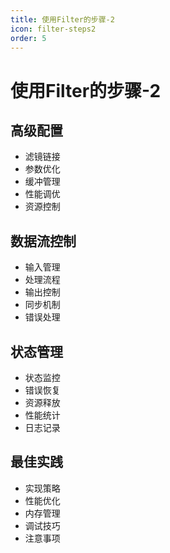 ```yaml
---
title: 使用Filter的步骤-2
icon: filter-steps2
order: 5
---
```


# 使用Filter的步骤-2

## 高级配置
- 滤镜链接
- 参数优化
- 缓冲管理
- 性能调优
- 资源控制

## 数据流控制
- 输入管理
- 处理流程
- 输出控制
- 同步机制
- 错误处理

## 状态管理
- 状态监控
- 错误恢复
- 资源释放
- 性能统计
- 日志记录

## 最佳实践
- 实现策略
- 性能优化
- 内存管理
- 调试技巧
- 注意事项
